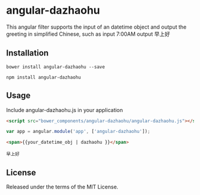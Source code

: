 # angular-dazhaohu

This angular filter supports the input of an datetime object and output the greeting in simplified Chinese, such as input 7:00AM output 早上好
## Installation

```shell
bower install angular-dazhaohu --save
```

```shell
npm install angular-dazhaohu
```
## Usage

Include angular-dazhaohu.js in your application
```html
<script src="bower_components/angular-dazhaohu/angular-dazhaohu.js"></script>

```
```javascript
var app = angular.module('app', ['angular-dazhaohu']);
```

```html
<span>{{your_datetime_obj | dazhaohu }}</span>
```
```
早上好
```

## License
Released under the terms of the MIT License.
